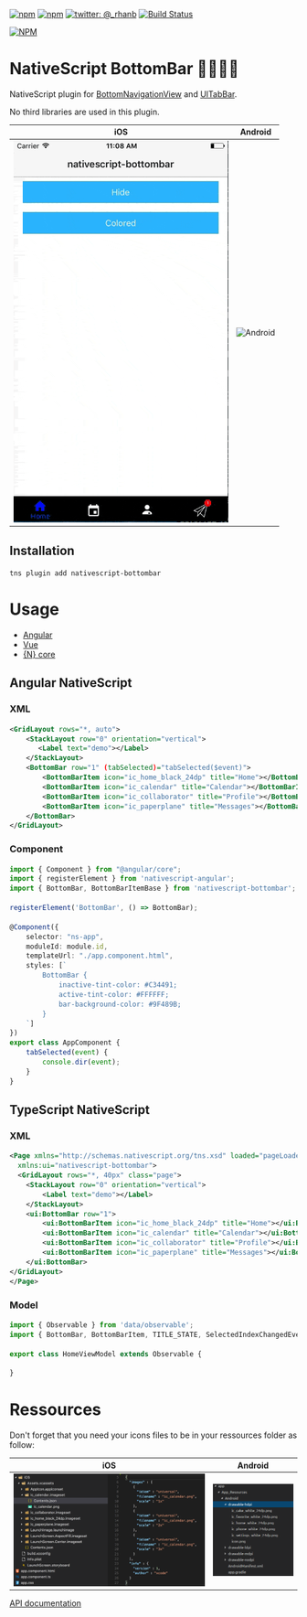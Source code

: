 [![npm](https://img.shields.io/npm/v/nativescript-bottombar.svg)](https://www.npmjs.com/package/nativescript-bottombar)
[![npm](https://img.shields.io/npm/dt/nativescript-bottombar.svg?label=npm%20downloads)](https://www.npmjs.com/package/nativescript-bottombar)
[![twitter: @_rhanb](https://img.shields.io/badge/twitter-%40rhanb-2F98C1.svg)](https://twitter.com/_rhanb)
[![Build Status](https://travis-ci.org/rhanb/nativescript-bottombar.svg?branch=4.0-rc)](https://travis-ci.org/rhanb/nativescript-bottombar)

[![NPM](https://nodei.co/npm/nativescript-bottombar.png?downloads=true&downloadRank=true&stars=true)](https://nodei.co/npm/nativescript-bottombar/)

# NativeScript BottomBar :beers::fire::fr:


NativeScript plugin for [BottomNavigationView](https://github.com/aurelhubert/ahbottomnavigation) and [UITabBar](https://developer.apple.com/documentation/uikit/uitabbar).

No third libraries are used in this plugin.

 iOS    |  Android
-------- | ---------
![iOS](screenshots/showcase-ios.gif) | ![Android](https://github.com/rhanb/nativescript-bottombar/blob/master/screenshots/showcase-android.png)

## Installation

`tns plugin add nativescript-bottombar`

# Usage

- [Angular](/demo-ng/README.md)
- [Vue](/demo-vue/README.md)
- [{N} core](/demo/README.md)

## Angular NativeScript

### XML
   
```xml
<GridLayout rows="*, auto">
    <StackLayout row="0" orientation="vertical">
       <Label text="demo"></Label>
    </StackLayout>
    <BottomBar row="1" (tabSelected)="tabSelected($event)">
        <BottomBarItem icon="ic_home_black_24dp" title="Home"></BottomBarItem>
        <BottomBarItem icon="ic_calendar" title="Calendar"></BottomBarItem>
        <BottomBarItem icon="ic_collaborator" title="Profile"></BottomBarItem>
		<BottomBarItem icon="ic_paperplane" title="Messages"></BottomBarItem>
    </BottomBar>
</GridLayout>
```
### Component

```typescript
import { Component } from "@angular/core";
import { registerElement } from 'nativescript-angular';
import { BottomBar, BottomBarItemBase } from 'nativescript-bottombar';

registerElement('BottomBar', () => BottomBar);

@Component({
    selector: "ns-app",
    moduleId: module.id,
    templateUrl: "./app.component.html",
    styles: [`
        BottomBar {
            inactive-tint-color: #C34491;
            active-tint-color: #FFFFFF;
            bar-background-color: #9F489B;
        }
    `]
})
export class AppComponent {
    tabSelected(event) {
        console.dir(event);
    }
}
```
## TypeScript NativeScript

### XML

```xml
<Page xmlns="http://schemas.nativescript.org/tns.xsd" loaded="pageLoaded" class="page"
  xmlns:ui="nativescript-bottombar">
  <GridLayout rows="*, 40px" class="page">
    <StackLayout row="0" orientation="vertical">
        <Label text="demo"></Label>
    </StackLayout>
    <ui:BottomBar row="1">
        <ui:BottomBarItem icon="ic_home_black_24dp" title="Home"></ui:BottomBarItem>
        <ui:BottomBarItem icon="ic_calendar" title="Calendar"></ui:BottomBarItem>
        <ui:BottomBarItem icon="ic_collaborator" title="Profile"></ui:BottomBarItem>
		<ui:BottomBarItem icon="ic_paperplane" title="Messages"></ui:BottomBarItem>
    </ui:BottomBar>
</GridLayout>
</Page>
```

### Model

```typescript
import { Observable } from 'data/observable';
import { BottomBar, BottomBarItem, TITLE_STATE, SelectedIndexChangedEventData, Notification } from 'nativescript-bottombar';

export class HomeViewModel extends Observable {

}
```

# Ressources

Don't forget that you need your icons files to be in your ressources folder as follow:


  iOS    |  Android
-------- | ---------
![iOS](screenshots/ressources.ios.png) | ![Android](screenshots/ressources.android.png)

[API documentation](https://github.com/rhanbIT/nativescript-bottombar/blob/master/API.md)
